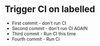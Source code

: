 # Trigger CI on labelled


* First commit - don't run CI
* Second commit - don't run CI AGAIN
* Third commit - Run CI this time
* Fourth commit - Run Ci
